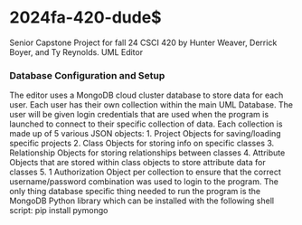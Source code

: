 # 2024fa-420-dude$
Senior Capstone Project for fall 24 CSCI 420 by Hunter Weaver, Derrick Boyer, and Ty Reynolds. UML Editor

### Database Configuration and Setup
The editor uses a MongoDB cloud cluster database to store data for each user. Each user has their own collection within the main UML Database. The user will be given login credentials that are used when the program is launched to connect to their specific collection of data. Each collection is made up of 5 various JSON objects:
    1. Project Objects for saving/loading specific projects
    2. Class Objects for storing info on specific classes
    3. Relationship Objects for storing relationships between classes
    4. Attribute Objects that are stored within class objects to store attribute data for classes
    5. 1 Authorization Object per collection to ensure that the correct username/password combination was used to login to the program.
The only thing database specific thing needed to run the program is the MongoDB Python library which can be installed with the following shell script:
    pip install pymongo
